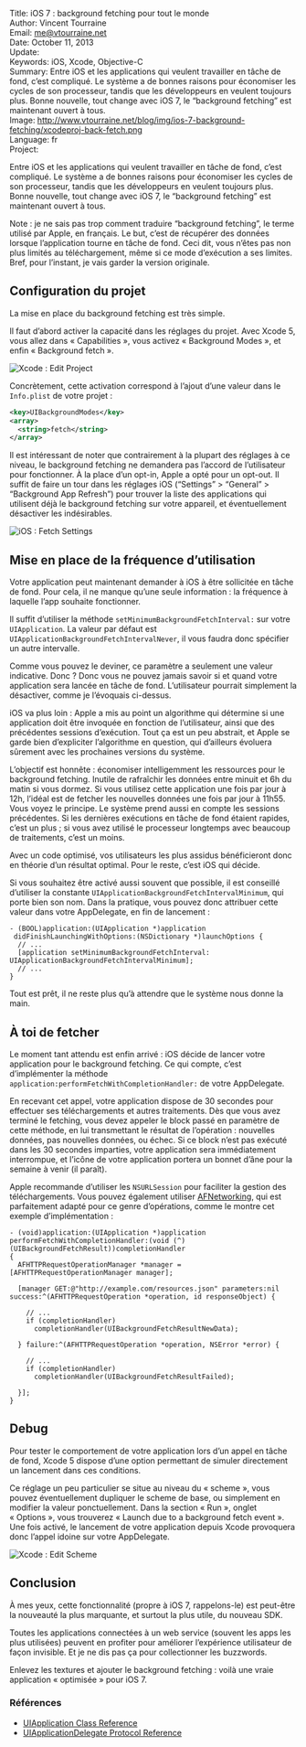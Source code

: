 Title:    iOS 7 : background fetching pour tout le monde  
Author:   Vincent Tourraine  
Email:    me@vtourraine.net  
Date:     October 11, 2013  
Update:   
Keywords: iOS, Xcode, Objective-C  
Summary:  Entre iOS et les applications qui veulent travailler en tâche de fond, c’est compliqué. Le système a de bonnes raisons pour économiser les cycles de son processeur, tandis que les développeurs en veulent toujours plus. Bonne nouvelle, tout change avec iOS 7, le “background fetching” est maintenant ouvert à tous.  
Image:    http://www.vtourraine.net/blog/img/ios-7-background-fetching/xcodeproj-back-fetch.png  
Language: fr  
Project:  

Entre iOS et les applications qui veulent travailler en tâche de fond, c’est compliqué. Le système a de bonnes raisons pour économiser les cycles de son processeur, tandis que les développeurs en veulent toujours plus. Bonne nouvelle, tout change avec iOS 7, le “background fetching” est maintenant ouvert à tous.

Note : je ne sais pas trop comment traduire “background fetching”, le terme utilisé par Apple, en français. Le but, c’est de récupérer des données lorsque l’application tourne en tâche de fond. Ceci dit, vous n’êtes pas non plus limités au téléchargement, même si ce mode d’exécution a ses limites. Bref, pour l’instant, je vais garder la version originale.


## Configuration du projet

La mise en place du background fetching est très simple.

Il faut d’abord activer la capacité dans les réglages du projet. Avec Xcode 5, vous allez dans « Capabilities », vous activez « Background Modes », et enfin « Background fetch ».

![Xcode : Edit Project][Edit Project]

Concrètement, cette activation correspond à l’ajout d’une valeur dans le <code>Info.plist</code> de votre projet :

``` xml
<key>UIBackgroundModes</key>
<array>
  <string>fetch</string>
</array>
```

Il est intéressant de noter que contrairement à la plupart des réglages à ce niveau, le background fetching ne demandera pas l’accord de l’utilisateur pour fonctionner. À la place d’un opt-in, Apple a opté pour un opt-out. Il suffit de faire un tour dans les réglages iOS (“Settings” > “General” > “Background App Refresh”) pour trouver la liste des applications qui utilisent déjà le background fetching sur votre appareil, et éventuellement désactiver les indésirables.

![iOS : Fetch Settings][Fetch Settings]


## Mise en place de la fréquence d’utilisation

Votre application peut maintenant demander à iOS à être sollicitée en tâche de fond. Pour cela, il ne manque qu’une seule information : la fréquence à laquelle l’app souhaite fonctionner.

Il suffit d’utiliser la méthode `setMinimumBackgroundFetchInterval:` sur votre `UIApplication`. La valeur par défaut est `UIApplicationBackgroundFetchIntervalNever`, il vous faudra donc spécifier un autre intervalle.

Comme vous pouvez le deviner, ce paramètre a seulement une valeur indicative. Donc ? Donc vous ne pouvez jamais savoir si et quand votre application sera lancée en tâche de fond. L’utilisateur pourrait simplement la désactiver, comme je l’évoquais ci-dessus.

iOS va plus loin : Apple a mis au point un algorithme qui détermine si une application doit être invoquée en fonction de l’utilisateur, ainsi que des précédentes sessions d’exécution. Tout ça est un peu abstrait, et Apple se garde bien d’expliciter l’algorithme en question, qui d’ailleurs évoluera sûrement avec les prochaines versions du système.

L’objectif est honnête : économiser intelligemment les ressources pour le background fetching. Inutile de rafraîchir les données entre minuit et 6h du matin si vous dormez. Si vous utilisez cette application une fois par jour à 12h, l’idéal est de fetcher les nouvelles données une fois par jour à 11h55. Vous voyez le principe. Le système prend aussi en compte les sessions  précédentes. Si les dernières exécutions en tâche de fond étaient rapides, c’est un plus ; si vous avez utilisé le processeur longtemps avec beaucoup de traitements, c’est un moins.

Avec un code optimisé, vos utilisateurs les plus assidus bénéficieront donc en théorie d’un résultat optimal. Pour le reste, c’est iOS qui décide.

Si vous souhaitez être activé aussi souvent que possible, il est conseillé d’utiliser la constante `UIApplicationBackgroundFetchIntervalMinimum`, qui porte bien son nom. Dans la pratique, vous pouvez donc attribuer cette valeur dans votre AppDelegate, en fin de lancement :

``` objc
- (BOOL)application:(UIApplication *)application
 didFinishLaunchingWithOptions:(NSDictionary *)launchOptions {
  // ...
  [application setMinimumBackgroundFetchInterval: UIApplicationBackgroundFetchIntervalMinimum];
  // ... 
}
```

Tout est prêt, il ne reste plus qu’à attendre que le système nous donne la main.


## À toi de fetcher

Le moment tant attendu est enfin arrivé : iOS décide de lancer votre application pour le background fetching. Ce qui compte, c’est d’implémenter la méthode `application:performFetchWithCompletionHandler:` de votre AppDelegate.

En recevant cet appel, votre application dispose de 30 secondes pour effectuer ses téléchargements et autres traitements. Dès que vous avez terminé le fetching, vous devez appeler le block passé en paramètre de cette méthode, en lui transmettant le résultat de l’opération : nouvelles données, pas  nouvelles données, ou échec. Si ce block n’est pas exécuté dans les 30 secondes imparties, votre application sera immédiatement interrompue, et l’icône de votre application portera un bonnet d’âne pour la semaine à venir (il paraît).

Apple recommande d’utiliser les `NSURLSession` pour faciliter la gestion des téléchargements. Vous pouvez également utiliser [AFNetworking][], qui est parfaitement adapté pour ce genre d’opérations, comme le montre cet exemple d’implémentation :

``` objc
- (void)application:(UIApplication *)application performFetchWithCompletionHandler:(void (^)(UIBackgroundFetchResult))completionHandler
{
  AFHTTPRequestOperationManager *manager = [AFHTTPRequestOperationManager manager];

  [manager GET:@"http://example.com/resources.json" parameters:nil success:^(AFHTTPRequestOperation *operation, id responseObject) {

    // ...
    if (completionHandler)
      completionHandler(UIBackgroundFetchResultNewData);

  } failure:^(AFHTTPRequestOperation *operation, NSError *error) {

    // ...
    if (completionHandler)
      completionHandler(UIBackgroundFetchResultFailed);

  }];
}
```

## Debug

Pour tester le comportement de votre application lors d’un appel en tâche de fond, Xcode 5 dispose d’une option permettant de simuler directement un lancement dans ces conditions.

Ce réglage un peu particulier se situe au niveau du « scheme », vous pouvez éventuellement dupliquer le scheme de base, ou simplement en modifier la valeur ponctuellement. Dans la section « Run », onglet « Options », vous trouverez « Launch due to a background fetch event ». Une fois activé, le lancement de votre application depuis Xcode provoquera donc l’appel idoine sur votre AppDelegate.

![Xcode : Edit Scheme][Edit Scheme]


## Conclusion

À mes yeux, cette fonctionnalité (propre à iOS 7, rappelons-le) est peut-être la nouveauté la plus marquante, et surtout la plus utile, du nouveau SDK.

Toutes les applications connectées à un web service (souvent les apps les plus utilisées) peuvent en profiter pour améliorer l’expérience utilisateur de façon invisible. Et je ne dis pas ça pour collectionner les buzzwords.

Enlevez les textures et ajouter le background fetching : voilà une vraie application « optimisée » pour iOS 7.


### Références

- <a href="https://developer.apple.com/library/ios/documentation/uikit/reference/UIApplication_Class/Reference/Reference.html">UIApplication Class Reference</a>
- <a href="https://developer.apple.com/library/ios/documentation/uikit/reference/UIApplicationDelegate_Protocol/Reference/Reference.html">UIApplicationDelegate Protocol Reference</a>


[Edit Project]:   http://www.vtourraine.net/blog/img/ios-7-background-fetching/xcodeproj-back-fetch-annotated.png
[Fetch Settings]: http://www.vtourraine.net/blog/img/ios-7-background-fetching/back-fetch-settings-scaled.png
[Edit Scheme]:    http://www.vtourraine.net/blog/img/ios-7-background-fetching/xcodeproj-back-fetch-scheme-annotated.png

[AFNetworking]: https://github.com/AFNetworking/AFNetworking
